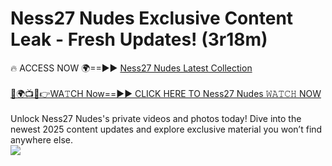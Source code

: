 # Ness27 Nudes Exclusive Content Leak - Fresh Updates! (3r18m)

🔥 ACCESS NOW 🌍==►► <a href="https://tinyurl.com/yc657z5k" rel="nofollow">Ness27 Nudes Latest Collection</a>
<br><br>
[🔴🌍📺📱👉WA𝚃CH Now==►► CLICK HERE TO Ness27 Nudes 𝚆𝙰𝚃𝙲𝙷 NOW](https://tinyurl.com/yc657z5k)
<br><br>
Unlock Ness27 Nudes's private videos and photos today! Dive into the newest 2025 content updates and explore exclusive material you won’t find anywhere else.
<br>
<a href="https://tinyurl.com/yc657z5k" rel="nofollow" data-target="animated-image.originalLink"><img src="https://camo.githubusercontent.com/8a4f000d20f83aca3bf7ec5f350d767afa0574a8a352519fd8cfa583a6f93a33/68747470733a2f2f692e696d6775722e636f6d2f644a486b345a712e676966" data-canonical-src="https://i.imgur.com/dJHk4Zq.gif" style="max-width: 100%; display: inline-block;" data-target="animated-image.originalImage"></a>
<br>
